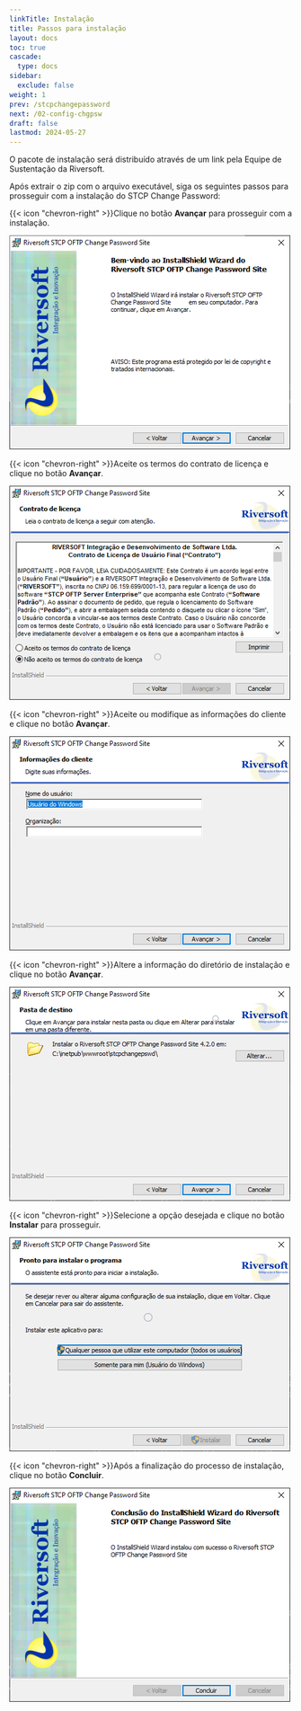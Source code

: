 ```yaml
---
linkTitle: Instalação
title: Passos para instalação
layout: docs
toc: true
cascade:
  type: docs
sidebar:
  exclude: false
weight: 1
prev: /stcpchangepassword
next: /02-config-chgpsw
draft: false
lastmod: 2024-05-27
---
```

O pacote de instalação será distribuído através de um link pela Equipe de Sustentação da Riversoft.

Após extrair o zip com o arquivo executável, siga os seguintes passos para prosseguir com a instalação do STCP Change Password:

{{< icon "chevron-right" >}}Clique no botão **Avançar** para prosseguir com a instalação.

![](img/chgpsw-02.png)

{{< icon "chevron-right" >}}Aceite os termos do contrato de licença e clique no botão **Avançar**.

![](img/chgpsw-03.png)

{{< icon "chevron-right" >}}Aceite ou modifique as informações do cliente e clique no botão **Avançar**.

![](img/chgpsw-04.png)


{{< icon "chevron-right" >}}Altere a informação do diretório de instalação e clique no botão **Avançar**.

![](img/chgpsw-05.png)


{{< icon "chevron-right" >}}Selecione a opção desejada e clique no botão **Instalar** para prosseguir.

![](img/chgpsw-06.png)


{{< icon "chevron-right" >}}Após a finalização do processo de instalação, clique no botão **Concluir**.

![](img/chgpsw-07.png)
